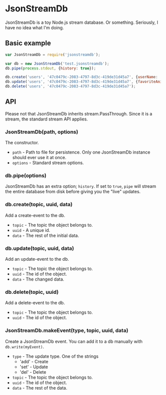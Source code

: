 JsonStreamDb
============

JsonStreamDb is a toy Node.js stream database. Or something. Seriously, I have no idea what I'm doing.


Basic example
-------------

```js
var JsonStreamDb = require('jsonstreamdb');

var db = new JsonStreamDb('test.jsonstreamdb');
db.pipe(process.stdout, {history: true});

db.create('users', '47c0479c-2083-4797-8d3c-419de31d45a7', {userName: 'geon'});
db.update('users', '47c0479c-2083-4797-8d3c-419de31d45a7', {favoriteAnimal: 'kittens'});
db.delete('users', '47c0479c-2083-4797-8d3c-419de31d45a7');
```


API
---

Please not that JsonStreamDb inherits stream.PassThrough. Since it is a stream, the standard stream API applies.

### JsonStreamDb(path, options)

The constructor.

* `path` - Path to file for persistence. Only one JsonStreamDb instance should ever use it at once.
* `options` - Standard stream options.



### db.pipe(options)

JsonStreamDb has an extra option; `history`. If set to `true`, `pipe` will stream the entire database from disk before giving you the "live" updates.


### db.create(topic, uuid, data)

Add a create-event to the db.

* `topic` - The topic the object belongs to.
* `uuid` - A unique id.
* `data` - The rest of the initial data.


### db.update(topic, uuid, data)

Add an update-event to the db.

* `topic` - The topic the object belongs to.
* `uuid` - The id of the object.
* `data` - The changed data.


### db.delete(topic, uuid)

Add a delete-event to the db.

* `topic` - The topic the object belongs to.
* `uuid` - The id of the object.


### JsonStreamDb.makeEvent(type, topic, uuid, data)

Create a JsonStreamDb event. You can add it to a db manually with `db.write(myEvent)`.

* `type` - The update type. One of the strings
	* 'add' - Create
	* 'set' - Update 
	* 'del' - Delete
* `topic` - The topic the object belongs to.
* `uuid` - The id of the object.
* `data` - The rest of the data.
